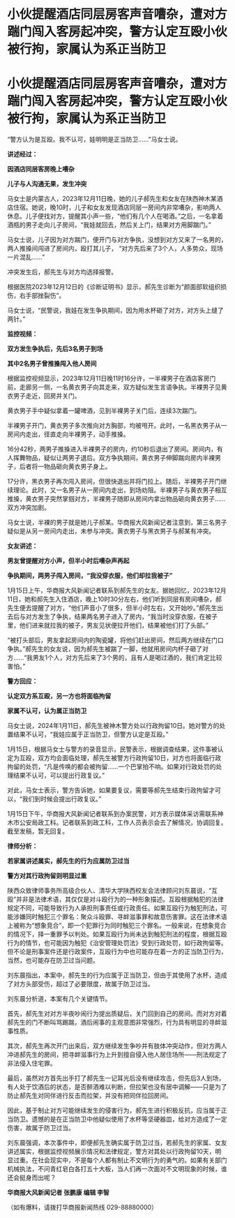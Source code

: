 # 小伙提醒酒店同层房客声音嘈杂，遭对方踹门闯入客房起冲突，警方认定互殴小伙被行拘，家属认为系正当防卫

# 小伙提醒酒店同层房客声音嘈杂，遭对方踹门闯入客房起冲突，警方认定互殴小伙被行拘，家属认为系正当防卫

“警方认为是互殴。我不认可，娃明明是正当防卫……”马女士说。

**讲述经过：**

**因酒店同层客房晚上嘈杂**

**儿子与人沟通无果，发生冲突**

马女士是内蒙古人，2023年12月11日晚，她的儿子郝先生和女友在陕西神木某酒店住宿。她说，晚10时，儿子和女友发现酒店同层一房间内非常嘈杂，影响两人休息。儿子便找对方，提醒其小声一些，“他们有几个人在喝酒。”之后，一名拿着酒瓶的男子走向儿子房间，“我娃就回去，然后关上门，结果对方用脚踹门。”

马女士说，儿子因为对方踹门，便开门与对方争执，没想到对方又来了一名男的，两人推搡间闯进了房间内，殴打其儿子，
“对方先后来了3个人，人多势众，现场一片混乱……”

冲突发生后，郝先生与对方均选择报警。

根据医院2023年12月12日的《诊断证明书》显示，郝先生诊断为“颜面部软组织损伤，右手部挫裂伤”。

马女士说，“民警说，我娃在发生争执期间，因为用水杯砸了对方，对方头上缝了两针。”

**监控视频：**

**双方发生争执后，先后3名男子到场**

**其中2名男子曾推搡闯入他人房间**

根据监控视频显示，2023年12月11日晚11时16分许，一半裸男子在酒店客房门前，走廊另一侧，一名黄衣男子向其走来，双方疑似发生言语争执。半裸男子见黄衣男子走近，回房并关门。

黄衣男子手中疑似拿着一罐啤酒，见到半裸男子关门后，连续3次踹门。

半裸男子开门，黄衣男子多次推向对方胸部，均被甩开。此时，一名黑衣男子从一房间内走出，径直走向半裸男子，动手推搡。

16分42秒，两男子推搡进入半裸男子的房内，约10秒后退出了房间。房间内，有人挥舞物品，疑似让两男子退后。双方争执期间，黄衣男子伸脚踹向房内半裸男子，后者将一物品砸向黄衣男子身上。

17分许，黑衣男子再次闯入房间，但很快退出并将门拉上。随后，半裸男子开门继续理论。此时，又一名男子从一房间内走出，到场劝阻。半裸男子与黄衣男子相互推搡，黄衣男子突然掌掴对方，半裸男子随即从房间内拿出物品砸向黄衣男子……双方冲突加剧。

马女士说，半裸的男子就是她儿子郝某。华商报大风新闻记者注意到，第三名男子疑似是从另一房间内走出，未参与冲突。黄衣男子与黑衣男子与郝某有冲突。

**女友讲述：**

**男友曾提醒对方小声，但半小时后嘈杂声再起**

**争执期间，两男子闯入房间，“我没穿衣服，他们却拉我被子”**

1月15日上午，华商报大风新闻记者联系到郝先生的女友。据她回忆，2023年12月11日，她和郝先生入住酒店，晚上10时30分左右，他们听到同层有房间嘈杂，郝先生便去提醒了对方，“他们声音小了很多，但半小时左右，又开始吵。”郝先生出去后与对方发生了争执，结果两名男子进入了房内，“我当时没穿衣服，在被子里，他们进来就拉我的被子，男友见状便拉开他们，结果被他们打了头部。”

“被打头部后，男友拿起房间内的陶瓷罐，将他们赶出房间，然后两方继续在门口争执。”郝先生的女友说，因为郝先生被踹了一脚，他就用房间内杯子砸了对方……“我男友1个人，对方先后来了3个男的，且有人是喝过酒的，我们肯定比较害怕。”

**警方回应：**

**认定双方系互殴，另一方也将面临拘留**

**家属不认可，认为属正当防卫**

马女士说，2024年1月11日，郝先生被神木警方处以行政拘留10日。她对警方的处置结果不认可，“我娃应属于正当防卫，但警方认定是互殴。”

1月15日，根据马女士与警方的录音显示，民警表示，根据调查结果，这件事被认定为互殴，双方均会面临处理，郝先生被警方行政拘留10日，对方也将面临行政拘留的处罚，“凡是传唤的都会被拘留……一个巴掌拍不响。如果对行政处罚的处理结果不认可，可以提出行政复议。”

对此，马女士表示，警方告诉她，如果要复议，需要等郝先生结束行政拘留才可以，“我们到时候会提出行政复议。”

1月15日下午，华商报大风新闻记者联系到办案民警，对方表示媒体采访需联系神木市公安局政工科。记者联系到政工科，工作人员表示会去了解情况，协调回复。截至发稿，暂无回复。

**律师分析：**

**若家属讲述属实，郝先生的行为应属防卫过当**

**警方对其行政拘留则明显过重**

陕西众致律师事务所高级合伙人、清华大学陕西校友会法律顾问刘东晨说，“互殴”并非是法律术语，其仅仅是对斗殴行为的一种形象描述。互殴根据触犯的法律规定不同，可能导致行为人承担刑事责任或行政责任。如果互殴行为触犯刑法，可能涉嫌同时触犯三个罪名：聚众斗殴罪、寻衅滋事罪和故意伤害罪。这在法律术语上被称为“想象竞合”，即一个犯罪行为同时触犯三个罪名。一般来说，在想象竞合的情况下，择一重罪予以判处。如果互殴行为尚未达到触犯刑法的程度，根据互殴行为的情节，也可能因为触犯《治安管理处罚法》受到行政处罚，如行政拘留等。但不论是刑事案件还是行政案件，互殴行为中也可能存在着一方的正当防卫行为，当然，也可能存在防卫过当问题。

刘东晨指出，本案中，郝先生的行为应属于正当防卫，但由于其使用了水杯，造成了对方头部受伤，超过了必要限度，故属于防卫过当。

刘东晨分析道，本案有几个关键情节。

首先，郝先生对对方半夜吵闹行为提出质疑后，关门回到自己的房间。而对方对着郝先生的门不断叫骂踢踹，酒后闹事的主观意图非常强烈，行为具有明显的寻衅滋事性质。

其次，郝先生再次开门出来后，双方继续发生争吵并有肢体冲突动作，但对方两人冲进郝先生的房间，把寻衅滋事行为上升到擅自侵入他人居住场所——刑法规定了非法侵入住宅罪。

最后，虽然对方首先出手打了郝先生一记耳光后没有继续攻击，但先后3人到场，有人处于饮酒后的状态，是否醉酒难以判断，但拉架也没有居中调解——只是为了防止郝先生对同伴进行反击而拉架，并没有把同伴拉回房间。

因此，基于制止对方可能继续发生的侵害行为，郝先生进行积极反抗，应当属于正当防卫。遗憾的是在正当防卫中他疑似使用了水杯等坚硬器皿，给对方造成了一定伤害，故属于防卫过当。

刘东晨强调，本次事件中，即便郝先生确实属于防卫过当，若郝先生的家属、女友讲述属实，根据监控视频展示情况和法律规定，警方对其处以行政拘留10天，明显过重。在社会现实中，不是每个人都有制止不文明行为的勇气的。如果有关部门机械执法，不问青红皂白各打五十大板，当人们再一次面对不文明现象的时候，谁还会挺身而出呢？

**华商报大风新闻记者 张鹏康 编辑 李智**

（如有爆料，请拨打华商报新闻热线 029-88880000）

